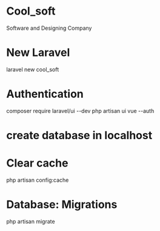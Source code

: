 # Cool_soft
Software and Designing Company

# New Laravel
laravel new cool_soft

# Authentication
composer require laravel/ui --dev
php artisan ui vue --auth

# create database in localhost

# Clear cache
php artisan config:cache

# Database: Migrations
php artisan migrate
